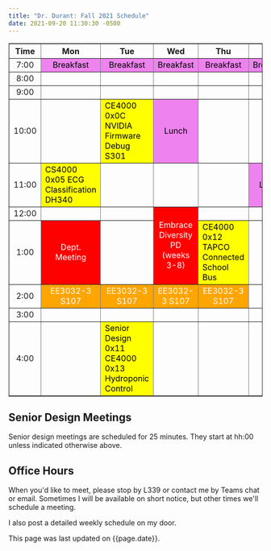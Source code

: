 ```yaml
---
title: "Dr. Durant: Fall 2021 Schedule"
date: 2021-09-20 11:30:30 -0500
---
```


<style type="text/css">
td        { text-align: center;                      }
td.am     { background-color: red;     color: white; }
td.ce4000 { background-color: yellow;  color: black; text-align: left; }
td.ee3032 { background-color: orange;  color: white; }
td.lunch  { background-color: violet;  color: black; }
</style>

<div align="center">
<table border>
<tr><th>Time</th>       <th>Mon</th>                                                <th>Tue</th>                                                                    <th>Wed</th>                                                            <th>Thu</th>                                                    <th>Fri</th>                        </tr>
<tr><td>7:00</td>       <td class="lunch">Breakfast</td>                            <td class="lunch">Breakfast</td>                                                <td class="lunch">Breakfast</td>                                        <td class="lunch">Breakfast</td>                                <td class="lunch">Breakfast</td>    </tr>
<tr><td>8:00</td>       <td>&nbsp;</td>                                             <td>&nbsp;</td>                                                                 <td>&nbsp;</td>                                                         <td>&nbsp;</td>                                                 <td>&nbsp;</td>                     </tr>
<tr><td>9:00</td>       <td>&nbsp;</td>                                             <td>&nbsp;</td>                                                                 <td>&nbsp;</td>                                                         <td>&nbsp;</td>                                                 <td>&nbsp;</td>                     </tr>
<tr><td>10:00</td>      <td>&nbsp;</td>                                             <td class="ce4000">CE4000 0x0C NVIDIA Firmware Debug S301</td>                  <td class="lunch">Lunch</td>                                            <td>&nbsp;</td>                                                 <td>&nbsp;</td>                     </tr>
<tr><td>11:00</td>      <td class="ce4000">CS4000 0x05 ECG Classification DH340</td><td>&nbsp;</td>                                                                 <td>&nbsp;</td>                                                         <td>&nbsp;</td>                                                 <td class="lunch">Lunch</td>        </tr>
<tr><td>12:00</td>      <td>&nbsp;</td>                                             <td>&nbsp;</td>                                                                 <td class="am" rowspan="2">Embrace Diversity PD<br/>(weeks 3-8)</td>    <td>&nbsp;</td>                                                 <td>&nbsp;</td>                     </tr>
<tr><td>1:00</td>       <td class="am">Dept. Meeting</td>                           <td>&nbsp;</td>                                                                                                                                         <td class="ce4000">CE4000 0x12 TAPCO Connected School Bus</td>  <td>&nbsp;</td>                     </tr>
<tr><td>2:00</td>       <td class="ee3032">EE3032-3 S107</td>                       <td class="ee3032">EE3032-3 S107</td>                                           <td class="ee3032">EE3032-3 S107</td>                                   <td class="ee3032">EE3032-3 S107</td>                           <td>&nbsp;</td>                     </tr>
<tr><td>3:00</td>       <td>&nbsp;</td>                                             <td>&nbsp;</td>                                                                 <td>&nbsp;</td>                                                         <td>&nbsp;</td>                                                 <td>&nbsp;</td>                     </tr>
<tr><td>4:00</td>       <td>&nbsp;</td>                                             <td class="ce4000">Senior Design 0x11<br/>CE4000 0x13 Hydroponic Control</td>   <td>&nbsp;</td>                                                         <td>&nbsp;</td>                                                 <td>&nbsp;</td>                     </tr>
</table>
</div>

## Senior Design Meetings

Senior design meetings are scheduled for 25 minutes. They start at hh:00 unless indicated otherwise above.

## Office Hours

When you'd like to meet, please stop by L339 or contact me by Teams chat or email. Sometimes I will be available on short notice, but other times we'll schedule a meeting.

I also post a detailed weekly schedule on my door.

This page was last updated on {{page.date}}.
